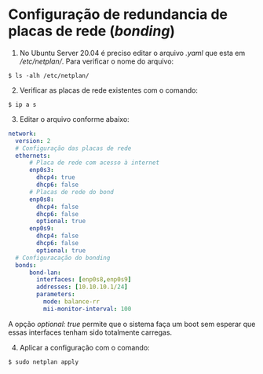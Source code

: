
# Configuração de redundancia de placas de rede  (_bonding_)

1. No Ubuntu Server 20.04 é preciso editar o arquivo _.yaml_ que esta em  _/etc/netplan/_. Para verificar o nome do arquivo:
  ~~~ terminal
  $ ls -alh /etc/netplan/
  ~~~

2. Verificar as placas de rede existentes com o comando:
  ~~~ terminal
  $ ip a s
  ~~~

3. Editar o arquivo conforme abaixo:
  ~~~ yaml
  network:
    version: 2
    # Configuração das placas de rede
    ethernets:
        # Placa de rede com acesso à internet
        enp0s3:
          dhcp4: true
          dhcp6: false
        # Placas de rede do bond
        enp0s8:
          dhcp4: false
          dhcp6: false
          optional: true
        enp0s9:
          dhcp4: false
          dhcp6: false
          optional: true
    # Configuracação do bonding
    bonds:
        bond-lan:
          interfaces: [enp0s8,enp0s9]
          addresses: [10.10.10.1/24]
          parameters:
            mode: balance-rr
            mii-monitor-interval: 100
  ~~~
  
  A opção _optional: true_ permite que o sistema faça um boot sem esperar que essas interfaces tenham sido totalmente carregas.

4. Aplicar a configuração com o comando:
  ~~~ terminal
  $ sudo netplan apply
  ~~~